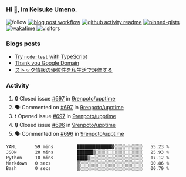 ### Hi 👋, Im Keisuke Umeno.

<!--
**9renpoto/9renpoto** is a ✨ _special_ ✨ repository because its `README.md` (this file) appears on your GitHub profile.

Here are some ideas to get you started:

- 🔭 I’m currently working on ...
- 🌱 I’m currently learning ...
- 👯 I’m looking to collaborate on ...
- 🤔 I’m looking for help with ...
- 💬 Ask me about ...
- 📫 How to reach me: ...
- 😄 Pronouns: ...
- ⚡ Fun fact: ...
-->

![follow](https://img.shields.io/github/followers/9renpoto?label=Follow&style=social)
[![blog post workflow](https://github.com/9renpoto/9renpoto/actions/workflows/blog.yml/badge.svg)](https://github.com/9renpoto/9renpoto/actions/workflows/blog.yml)
[![github activity readme](https://github.com/9renpoto/9renpoto/actions/workflows/activity.yml/badge.svg)](https://github.com/9renpoto/9renpoto/actions/workflows/activity.yml)
[![pinned-gists](https://github.com/9renpoto/9renpoto/actions/workflows/pin-gist.yml/badge.svg)](https://github.com/9renpoto/9renpoto/actions/workflows/pin-gist.yml)
[![wakatime](https://github.com/9renpoto/9renpoto/actions/workflows/waka-readme-status.yml/badge.svg)](https://github.com/9renpoto/9renpoto/actions/workflows/waka-readme-status.yml)
![visitors](https://komarev.com/ghpvc/?username=9renpoto&label=Profile%20views&color=0e75b6&style=flat)

### Blogs posts

<!-- BLOG-POST-LIST:START -->
- [Try `node:test` with TypeScript](https://9renpoto.win/entry/2023/07/23/node-test-runner)
- [Thank you Google Domain](https://9renpoto.win/entry/2023/07/08/new-domain)
- [ストック情報の優位性を私生活で評価する](https://9renpoto.win/entry/2023/05/28/stock)
<!-- BLOG-POST-LIST:END -->

### Activity

<!--START_SECTION:activity-->
1. 🔒 Closed issue [#697](https://github.com/9renpoto/upptime/issues/697) in [9renpoto/upptime](https://github.com/9renpoto/upptime)
2. 🗣 Commented on [#697](https://github.com/9renpoto/upptime/issues/697#issuecomment-1680692541) in [9renpoto/upptime](https://github.com/9renpoto/upptime)
3. ❗ Opened issue [#697](https://github.com/9renpoto/upptime/issues/697) in [9renpoto/upptime](https://github.com/9renpoto/upptime)
4. 🔒 Closed issue [#696](https://github.com/9renpoto/upptime/issues/696) in [9renpoto/upptime](https://github.com/9renpoto/upptime)
5. 🗣 Commented on [#696](https://github.com/9renpoto/upptime/issues/696#issuecomment-1680190857) in [9renpoto/upptime](https://github.com/9renpoto/upptime)
<!--END_SECTION:activity-->

<!--START_SECTION:waka-->

```txt
YAML       59 mins         █████████████▓░░░░░░░░░░░   55.23 %
JSON       28 mins         ██████▒░░░░░░░░░░░░░░░░░░   25.93 %
Python     18 mins         ████▒░░░░░░░░░░░░░░░░░░░░   17.12 %
Markdown   0 secs          ▒░░░░░░░░░░░░░░░░░░░░░░░░   00.86 %
Bash       0 secs          ▒░░░░░░░░░░░░░░░░░░░░░░░░   00.79 %
```

<!--END_SECTION:waka-->
